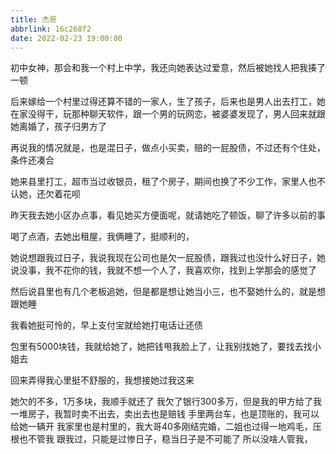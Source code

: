 ```yaml
---
title: 杰哥
abbrlink: 16c268f2
date: 2022-02-23 19:00:00
---
```


初中女神，那会和我一个村上中学，我还向她表达过爱意，然后被她找人把我揍了一顿

后来嫁给一个村里过得还算不错的一家人，生了孩子，后来也是男人出去打工，她在家没得干，玩那种聊天软件，跟一个男的玩网恋，被婆婆发现了，男人回来就跟她离婚了，孩子归男方了

再说我的情况就是，也是混日子，做点小买卖，赔的一屁股债，不过还有个住处，条件还凑合

她来县里打工，超市当过收银员，租了个房子，期间也换了不少工作，家里人也不认她，还欠着花呗

昨天我去她小区办点事，看见她买方便面呢，就请她吃了顿饭，聊了许多以前的事

喝了点酒，去她出租屋，我俩睡了，挺顺利的，

她说想跟我过日子，我说我现在公司也是欠一屁股债，跟我过也没什么好日子，她说没事，我不花你的钱，我就不想一个人了，我喜欢你，找到上学那会的感觉了

然后说县里也有几个老板追她，但是都是想让她当小三，也不娶她什么的，就是想跟她睡

我看她挺可怜的，早上支付宝就给她打电话让还债

包里有5000块钱，我就给她了，她把钱甩我脸上了，让我别找她了，要找去找小姐去

回来弄得我心里挺不舒服的，我想接她过我这来

她欠的不多，1万多块，我顺手就还了 我欠了银行300多万，但是我的甲方给了我一堆房子，我暂时卖不出去，卖出去也是赔钱 手里两台车，也是顶账的，我可以给她一辆开 我家里也是村里的，我大哥40多刚结完婚，二姐也过得一地鸡毛，压根也不管我 跟我过，只能是过惨日子，稳当日子是不可能了 所以没啥人管我，

